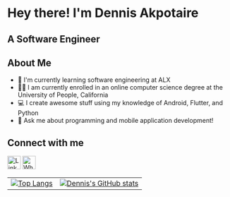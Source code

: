 <!-- Project Title -->
# Hey there! I'm Dennis Akpotaire

<!-- Project Description -->
## A Software Engineer

<!-- About Me -->
## About Me
- 🌱 I'm currently learning software engineering at ALX
- 👨‍🎓 I am currently enrolled in an online computer science degree at the University of People, California
- 💻 I create awesome stuff using my knowledge of Android, Flutter, and Python
- 📱 Ask me about programming and mobile application development!

<!-- Connect with me -->
## Connect with me
[<img src="https://upload.wikimedia.org/wikipedia/commons/e/e9/Linkedin_icon.svg" alt="LinkedIn" width="30"/>](https://www.linkedin.com/in/dennis-koko-akpotaire) [<img src="https://upload.wikimedia.org/wikipedia/commons/6/6b/WhatsApp.svg" alt="WhatsApp" width="30"/>](https://wa.me/2348105654558)

<table>
  <tr>
    <td valign="top">
      <!-- Most Used Languages Card -->
      <a href="https://github.com/anuraghazra/github-readme-stats">
        <img align="center" src="https://github-readme-stats.vercel.app/api/top-langs/?username=dennis-22-csc" alt="Top Langs" />
      </a>
    </td>
    <td valign="top">
      <!-- GitHub Stats Card -->
      <a href="https://github.com/anuraghazra/github-readme-stats">
        <img align="center" src="https://github-readme-stats.vercel.app/api?username=dennis-22-csc&show_icons=true" alt="Dennis's GitHub stats" />
      </a>
    </td>
  </tr>
</table>
